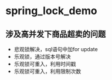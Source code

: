 # spring_lock_demo
## 涉及高并发下商品超卖的问题
- 悲观锁解决，sql语句中加for update
- 乐观锁，通过版本号解决
- 乐观锁可重入，利用时间戳
- 乐观锁可重入，利用限制次数
